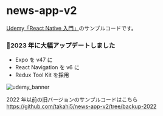 # news-app-v2

[Udemy「React Native 入門」](e1d5f9f3ba561486f374fb153bc64f4779f94f99)のサンプルコードです。

### 🚀2023 年に大幅アップデートしました

- Expo を v47 に
- React Navigation を v6 に
- Redux Tool Kit を採用

![udemy_banner](https://user-images.githubusercontent.com/7026785/75599698-aed0fb80-5aea-11ea-81d5-06b8d4f98a96.jpg)

2022 年以前の旧バージョンのサンプルコードはこちら  
https://github.com/takahi5/news-app-v2/tree/backup-2022
